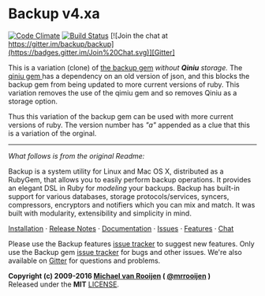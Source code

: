 Backup v4.xa
===========

[![Code Climate](https://codeclimate.com/github/backup/backup.png)](https://codeclimate.com/github/backup/backup)
[![Build Status](https://travis-ci.org/backup/backup.svg?branch=master)](https://travis-ci.org/backup/backup)
[![Join the chat at https://gitter.im/backup/backup](https://badges.gitter.im/Join%20Chat.svg)][Gitter]

This is a variation (clone) of [the backup gem](https://github.com/backup/backup) _without **Qiniu** storage._  The [qiniu gem ](https://github.com/qiniu/ruby-sdk) has a dependency on an old version of json, and this blocks the backup gem from being updated to more current versions of ruby.
This variation removes the use of the qimiu gem and so removes Qiniu as a storage option.  

Thus this variation of the backup gem can be used with more current versions of ruby.
The version number has _"a"_ appended as a clue that this is a variation of the orginal.

---


_What follows is from the original Readme:_

Backup is a system utility for Linux and Mac OS X, distributed as a RubyGem, that allows you to easily perform backup
operations. It provides an elegant DSL in Ruby for _modeling_ your backups. Backup has built-in support for various
databases, storage protocols/services, syncers, compressors, encryptors and notifiers which you can mix and match. It
was built with modularity, extensibility and simplicity in mind.

[Installation][] &middot; [Release Notes][] &middot; [Documentation][] &middot; [Issues][] &middot; [Features][] &middot; [Chat][Gitter]

Please use the Backup features [issue tracker][Features] to suggest new features.
Only use the Backup gem [issue tracker][Issues] for bugs and other issues.
We're also available on [Gitter] for questions and problems.

**Copyright (c) 2009-2016 [Michael van Rooijen][] ( [@mrrooijen] )**  
Released under the **MIT** [LICENSE](LICENSE).

[Installation]:  http://backup.github.io/backup/v4/installation
[Release Notes]: http://backup.github.io/backup/v4/release-notes
[Documentation]: http://backup.github.io/backup/v4
[Issues]: https://github.com/backup/backup/issues
[Features]: https://github.com/backup/backup-features/issues
[Gitter]: https://gitter.im/backup/backup?utm_source=badge&utm_medium=badge&utm_campaign=pr-badge&utm_content=badge
[Michael van Rooijen]: http://github.com/mrrooijen
[@mrrooijen]: http://twitter.com/mrrooijen
